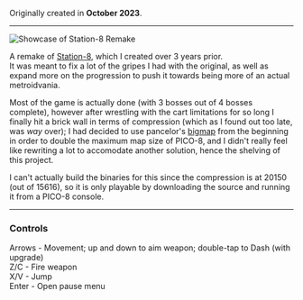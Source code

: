 Originally created in **October 2023**.

---

![Showcase of Station-8 Remake](https://github.com/Klehrik/Station-8-Remake/assets/78520710/18f816a1-25b6-4bb9-b2bd-3af2b4b0b0d4)


A remake of [Station-8](https://klehrik.itch.io/station-8), which I created over 3 years prior.  
It was meant to fix a lot of the gripes I had with the original, as well as expand more on the progression to push it towards being more of an actual metroidvania.

Most of the game is actually done (with 3 bosses out of 4 bosses complete), however after wrestling with the cart limitations for so long I finally hit a brick wall in terms of compression (which as I found out too late, was *way* over); I had decided to use pancelor's [bigmap](https://www.lexaloffle.com/bbs/?tid=46225) from the beginning in order to double the maximum map size of PICO-8, and I didn't really feel like rewriting a lot to accomodate another solution, hence the shelving of this project.

I can't actually build the binaries for this since the compression is at 20150 (out of 15616), so it is only playable by downloading the source and running it from a PICO-8 console.

---

### Controls

Arrows - Movement; up and down to aim weapon; double-tap to Dash (with upgrade)  
Z/C - Fire weapon  
X/V - Jump  
Enter - Open pause menu  
